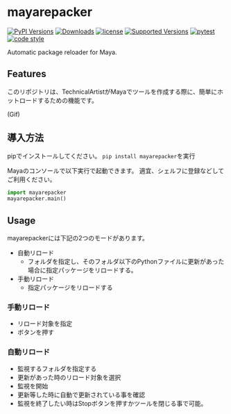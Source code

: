 # mayarepacker  

[![PyPI Versions](https://img.shields.io/pypi/v/mayarepacker.svg)](https://pypi.org/project/mayarepacker)
[![Downloads](https://pepy.tech/badge/mayarepacker)](https://pepy.tech/project/mayarepacker)
[![license](https://img.shields.io/pypi/l/mayarepacker)](https://pypi.org/project/mayarepacker)
[![Supported Versions](https://img.shields.io/pypi/pyversions/mayarepacker.svg)](https://pypi.org/project/mayarepacker)
[![pytest](https://codecov.io/gh/InTack2/mayarepacker/branch/master/graph/badge.svg)](https://codecov.io/gh/InTack2/mayarepacker)
[![code style](https://img.shields.io/badge/code%20style-flake8-000000.svg)](https://pypi.org/-project/flake8/)  

Automatic package reloader for Maya.

## Features
このリポジトリは、TechnicalArtistがMayaでツールを作成する際に、簡単にホットロードするための機能です。

(Gif)

## 導入方法
pipでインストールしてください。
`pip install mayarepacker`を実行

Mayaのコンソールで以下実行で起動できます。
適宜、シェルフに登録などしてご利用ください。
```python
import mayarepacker
mayarepacker.main()
```

## Usage
mayarepackerには下記の2つのモードがあります。
- 自動リロード
  - フォルダを指定し、そのフォルダ以下のPythonファイルに更新があった場合に指定パッケージをリロードする。
- 手動リロード
  - 指定パッケージをリロードする

### 手動リロード
- リロード対象を指定
- ボタンを押す

### 自動リロード
- 監視するフォルダを指定する
- 更新があった時のリロード対象を選択
- 監視を開始
- 更新等した時に自動で更新されている事を確認
- 監視を終了したい時はStopボタンを押すかツールを閉じる事で可能。